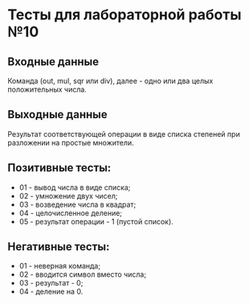# Тесты для лабораторной работы №10

## Входные данные
Команда (out, mul, sqr или div), далее - одно или два целых положительных числа.

## Выходные данные
Результат соответствующей операции в виде списка степеней при разложении на
простые множители.

## Позитивные тесты:
- 01 - вывод числа в виде списка;
- 02 - умножение двух чисел;
- 03 - возведение числа в квадрат;
- 04 - целочисленное деление;
- 05 - результат операции - 1 (пустой список).

## Негативные тесты:
- 01 - неверная команда;
- 02 - вводится символ вместо числа;
- 03 - результат - 0;
- 04 - деление на 0.
